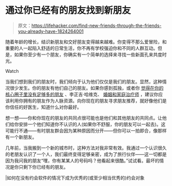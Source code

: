# 通过你已经有的朋友找到新朋友

> 原文：<https://lifehacker.com/find-new-friends-through-the-friends-you-already-have-1824264001>

随着年龄的增长，结识新朋友和交好朋友变得越来越难。你变得不那么爱冒险，和重要的人一起陷入舒适的日常生活，你不再有学校强迫你和不同的人群互动。但是，如果你至少有一个朋友，你确实有一个简单的选择来寻找一些新面孔来共度时光。

Watch

当我们想到我们的朋友时，我们倾向于认为他们仅仅是我们的朋友。显然，这种情况很少发生。你的朋友有他们自己的朋友。如果你感到孤独，或者你 [觉得在你的核心圈子里没有足够多的朋友](https://lifehacker.com/this-is-how-many-friends-you-need-to-be-happy-1823425885) 、李正吉·哈维克、 [婚姻和家庭治疗师](http://www.dramieharwick.com/home.html) ，建议你应该利用你拥有的朋友作为人脉资源。向你现在的朋友寻求朋友推荐，就好像他们是你信任的好医生，知道什么对你最好。

想一想——你和你现在的朋友的共同点很可能也是他们和其他朋友的共同点。让他们给你安排一个他们知道你不认识的人(如果你不舒服，你的朋友可以一起去)。这可能行不通——有时朋友群会因为某种原因而分开——但你可以一拍即合，像那样有一个新朋友。

几年前，当我搬到一个新的城市时，这种方法对我非常有效。我通过一个认识很久的老朋友认识了一个人，我们最终变得足够亲密，成为了旅行伙伴——这一切都是因为我问我的朋友“嘿，你有某某人的号码吗？他看起来很酷。”试试看。最坏的情况是你只剩下你已经有的朋友。

|如何在没有约会软件的情况下成为优秀的(或至少相当优秀的)约会对象